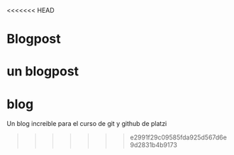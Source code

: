 <<<<<<< HEAD
# Blogpost
un blogpost
=======
# blog
Un blog increible para el curso de git y github de platzi
>>>>>>> e2991f29c09585fda925d567d6e9d2831b4b9173
